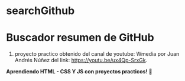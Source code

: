 # searchGithub
# Buscador resumen de GitHub

1. proyecto practico obtenido del canal de youtube: Wmedia por Juan Andrés Núñez del link: https://youtu.be/ux4Qp-SrxGk.

**Aprendiendo HTML - CSS Y JS con proyectos practicos!** 🚀
